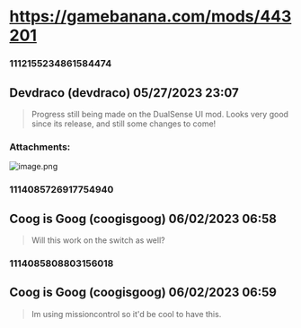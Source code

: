 # https://gamebanana.com/mods/443201
### 1112155234861584474
## Devdraco (devdraco) 05/27/2023 23:07 

> Progress still being made on the DualSense UI mod. Looks very good since its release, and still some changes to come!
### Attachments: 
![image.png](https://yuzudiscordbackup.s3.us-west-2.amazonaws.com/files-media/1112155234861584474_image.png)

### 1114085726917754940
## Coog is Goog (coogisgoog) 06/02/2023 06:58 

> Will this work on the switch as well?

### 1114085808803156018
## Coog is Goog (coogisgoog) 06/02/2023 06:59 

> Im using missioncontrol so it'd be cool to have this.

